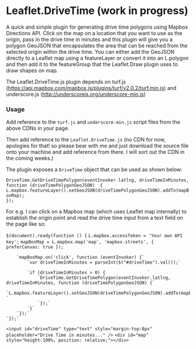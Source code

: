 # Leaflet.DriveTime (work in progress)
A quick and simple plugin for generating drive time polygons using Mapbox Directions API. Click on the map on a location that you want to
use as the origin, pass in the drive time in minutes and this plugin will give you a polygon GeoJSON that encapsulates the area that can
be reached from the selected origin within the drive time. You can either add the GeoJSON directly to a Leaflet map using a featureLayer or 
convert it into an L.polygon and then add it to the featureGroup that the Leaflet.Draw plugin uses to draw shapes on map.

The Leaflet.DriveTime.js plugin depends on turf.js (https://api.mapbox.com/mapbox.js/plugins/turf/v2.0.2/turf.min.js) and underscore.js (http://underscorejs.org/underscore-min.js)

### Usage
Add reference to the `turf.js` and `underscore-min.js` script files from the above CDNs in your page.

Then add reference to the `Leaflet.DriveTime.js` (no CDN for now, apologies for that! so please bear with me and just download the source file onto your machine and add reference from there. I will sort out the CDN in the coming weeks.)

The plugin exposes a `DriveTime` object that can be used as shown below:

`DriveTime.GetDriveTimePolygon(eventInvoker.latlng, driveTimeInMinutes, function (driveTimePolygonGeoJSON) 
{`                
    `L.mapbox.featureLayer().setGeoJSON(driveTimePolygonGeoJSON).addTo(mapBoxMap);                    `                
`});`

For e.g. I can click on a Mapbox map (which uses Leaflet map internally) to establish the origin point and read the drive time input from a text field on the page like so:

`$(document).ready(function () {`
        `L.mapbox.accessToken = 'Your own API key';`
        `mapBoxMap = L.mapbox.map('map', 'mapbox.streets', { preferCanvas: true });`

        `mapBoxMap.on('click', function (eventInvoker) {`
            `var driveTimeInMinutes = parseInt($("#driveTime").val());`

            `if (driveTimeInMinutes > 0) {                `
                `DriveTime.GetDriveTimePolygon(eventInvoker.latlng, driveTimeInMinutes, function (driveTimePolygonGeoJSON) {`
                    `L.mapbox.featureLayer().setGeoJSON(driveTimePolygonGeoJSON).addTo(mapBoxMap);                    `
                `});`
            `}`
        `});`
    `});`

`<input id="driveTime" type="text" style="margin-top:8px" placeholder="Drive Time in minutes..." />`
`<div id="map" style="height:100%; position: relative;"></div>`

